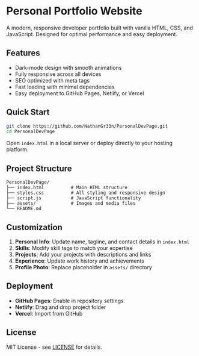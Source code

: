 # Personal Portfolio Website

A modern, responsive developer portfolio built with vanilla HTML, CSS, and JavaScript. Designed for optimal performance and easy deployment.

## Features

- Dark-mode design with smooth animations
- Fully responsive across all devices
- SEO optimized with meta tags
- Fast loading with minimal dependencies
- Easy deployment to GitHub Pages, Netlify, or Vercel

## Quick Start

```bash
git clone https://github.com/NathanGr33n/PersonalDevPage.git
cd PersonalDevPage
```

Open `index.html` in a local server or deploy directly to your hosting platform.

## Project Structure

```
PersonalDevPage/
├── index.html          # Main HTML structure
├── styles.css          # All styling and responsive design
├── script.js           # JavaScript functionality
├── assets/             # Images and media files
└── README.md
```

## Customization

1. **Personal Info**: Update name, tagline, and contact details in `index.html`
2. **Skills**: Modify skill tags to match your expertise
3. **Projects**: Add your projects with descriptions and links
4. **Experience**: Update work history and achievements
5. **Profile Photo**: Replace placeholder in `assets/` directory

## Deployment

- **GitHub Pages**: Enable in repository settings
- **Netlify**: Drag and drop project folder
- **Vercel**: Import from GitHub

## License

MIT License - see [LICENSE](LICENSE) for details.
